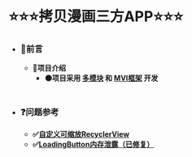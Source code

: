 # ⭐⭐⭐**拷贝漫画三方APP**⭐⭐⭐

- ### **🔶前言**
    - **🔷项目介绍**
        - **🟠项目采用 <u>多模块</u> 和 <u>MVI框架</u> 开发**
  <br/>

- ### **❓问题参考**
    - **✅[自定义可缩放RecyclerView](https://ekibun.github.io/ekibook/2020/03/19/scalablelayoutmanager/)**
    - **✅[LoadingButton内存泄露（已修复）](https://github.com/leandroBorgesFerreira/LoadingButtonAndroid/issues/144#issuecomment-585668460)**